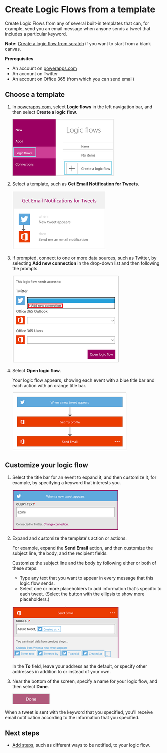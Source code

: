 <properties
    pageTitle="Create Logic Flows from a template | Microsoft PowerApps"
    description="Create Logic Flows from any of several built-in templates."
    services=""
    suite="powerapps"
    documentationCenter="na"
    authors="stepsic-microsoft-com"
    manager="dwrede"
    editor=""
    tags=""
 />

<tags
  ms.service="powerapps"
    ms.devlang="na"
    ms.topic="article"
    ms.tgt_pltfrm="na"
    ms.workload="na"
    ms.date="11/14/2015"
   ms.author="stepsic"/>

# Create Logic Flows from a template #
Create Logic Flows from any of several built-in templates that can, for example, send you an email message when anyone sends a tweet that includes a particular keyword.

**Note:** [Create a logic flow from scratch](get-started-logic-flow.md) if you want to start from a blank canvas.

**Prerequisites**

- An account on [powerapps.com](http://go.microsoft.com/fwlink/?LinkId=708209)
- An account on Twitter
- An account on Office 365 (from which you can send email)

## Choose a template

1. In [powerapps.com](http://go.microsoft.com/fwlink/?LinkId=708209), select **Logic flows** in the left navigation bar, and then select **Create a logic flow**.

	![Logic flows option in the left navigation bar](./media/get-started-logic-template/create-logic-flow.png)

1. Select a template, such as **Get Email Notification for Tweets**.

	![New option in the left navigation bar](./media/get-started-logic-template/select-template.png)

1. If prompted, connect to one or more data sources, such as Twitter, by selecting **Add new connection** in the drop-down list and then following the prompts.

	![List of connections that the template requires](./media/get-started-logic-template/confirm-connections.png)

1. Select **Open logic flow**.

	Your logic flow appears, showing each event with a blue title bar and each action with an orange title bar.

	![Default events and actions from template](./media/get-started-logic-template/template-default.png)

## Customize your logic flow ##

1. Select the title bar for an event to expand it, and then customize it, for example, by specifying a keyword that interests you.

	![Specify keyword for tweets](./media/get-started-logic-template/specify-keyword.png)

1. Expand and customize the template's action or actions.

	For example, expand the **Send Email** action, and then customize the subject line, the body, and the recipient fields.

	Customize the subject line and the body by following either or both of these steps:

	- Type any text that you want to appear in every message that this logic flow sends.
	- Select one or more placeholders to add information that's specific to each tweet. (Select the button with the ellipsis to show more placeholders.)

	![Customize the subject line of the notification mail](./media/get-started-logic-template/customize-subject.png)

	In the **To** field, leave your address as the default, or specify other addresses in addition to or instead of your own.

1. Near the bottom of the screen, specify a name for your logic flow, and then select **Done**.

	![Done button](./media/get-started-logic-template/done.png)

When a tweet is sent with the keyword that you specified, you'll receive email notification according to the information that you specified.

## Next steps ##

- [Add steps](multi-step-logic-flow.md), such as different ways to be notified, to your logic flow.
